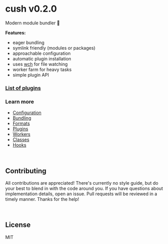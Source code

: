 # cush v0.2.0

Modern module bundler 🎁

**Features:**
- eager bundling
- symlink friendly (modules or packages)
- approachable configuration
- automatic plugin installation
- uses [wch][wch] for file watching
- worker farm for heavy tasks
- simple plugin API

[wch]: https://github.com/aleclarson/wch

### [List of plugins](https://github.com/aleclarson/cush/wiki/Plugins)

### Learn more
- [Configuration](./docs/config.md)
- [Bundling](./docs/bundling.md)
- [Formats](./docs/formats.md)
- [Plugins](./docs/plugins.md)
- [Workers](./docs/workers.md)
- [Classes](./docs/fs.md)
- [Hooks](./docs/hooks.md)

&nbsp;

## Contributing

All contributions are appreciated! There's currently no style guide, but do your best to blend in with the code around you. If you have questions about implementation details, open an issue. Pull requests will be reviewed in a timely manner. Thanks for the help!

&nbsp;

## License

MIT
